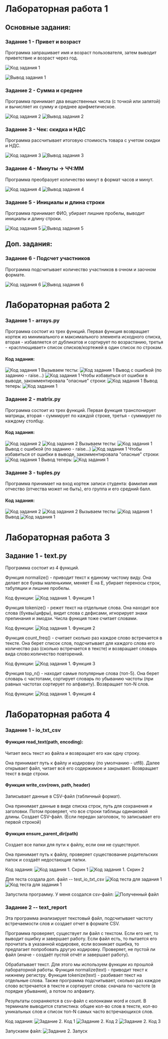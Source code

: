 # Лабораторная работа 1
## Основные задания:

### Задание 1 - Привет и возраст 
Программа запрашивает имя и возраст пользователя, затем выводит приветствие и возраст через год.

![Код задания 1](./images/lab01/task1_code.png)

![Вывод задания 1](./images/lab01/task1_output.png
)

### Задание 2 - Сумма и среднее
Программа принимает два вещественных числа (с точкой или запятой) и вычисляет их сумму и среднее арифметическое.

![Код задания 2](./images/lab01/task2_code.png)
![Вывод задания 2](./images/lab01/task2_output.png)

### Задание 3 - Чек: скидка и НДС
Программа рассчитывает итоговую стоимость товара с учетом скидки и НДС.

![Код задания 3](./images/lab01/task3_code.png)
![Вывод задания 3](./images/lab01/task3_output.png)

### Задание 4 - Минуты → ЧЧ:ММ
Программа преобразует количество минут в формат часов и минут.

![Код задания 4](./images/lab01/task4_code.png)
![Вывод задания 4](./images/lab01/task4_output.png)

### Задание 5 - Инициалы и длина строки
Программа принимает ФИО, убирает лишние пробелы, выводит инициалы и длину строки.

![Код задания 5](./images/lab01/task5_code.png)
![Вывод задания 5](./images/lab01/task5_output.png)

## Доп. задания:

### Задание 6 - Подсчет участников 
Программа подсчитывает количество участников в очном и заочном формате.

![Код задания 6](./images/lab01/task6_code.png)
![Вывод задания 6](./images/lab01/task6_output.png)



# Лабораторная работа 2

### Задание 1 - arrays.py

Программа состоит из трех функций.
Первая функция возвращает кортеж из минимального и максимального элемента исходного списка, вторая - избавляется от дубликатов и сортирует по возрастанию, третья - «расплющивает» список списков/кортежей в один список по строкам.
#### Код задания:
![Код задания 1](./images/lab02/task1_code.png)
Вызываем тесты:
![Код задания 1](./images/lab02/task1_test.png)
Вывод с ошибкой (по заданию - raise...)
![Код задания 1](./images/lab02/task1_output1.png)
Чтобы избавиться от ошибки в выводе, закомментировала "опасные" строки:
![Код задания 1](./images/lab02/task1_test2.png)
Вывод теперь:
![Код задания 1](./images/lab02/task1_output1.png)


### Задание 2 - matrix.py

Программа состоит из трех функций.
Первая функция транспонирует матрицы, вторая - суммирует по каждой строке, третья - суммирует по каждому столбцу.
#### Код задания:
![Код задания 2](./images/lab02/task2_code1.png)
![Код задания 2](./images/lab02/task2_code2.png)
Вызываем тесты:
![Код задания 1](./images/lab02/task2_test1.png)
Вывод с ошибкой (по заданию - raise...)
![Код задания 1](./images/lab02/task2_output2.png)
Чтобы избавиться от ошибки в выводе, закомментировала "опасные" строки:
![Код задания 1](./images/lab02/task2_test2.png)
Вывод теперь:
![Код задания 1](./hiberfil.sysimages/lab02/task2_output2.png)


### Задание 3 - tuples.py

Программа принимает на вход кортеж записи студента: фамилия имя отчество (отчества может не быть), его группа и его средний балл. 
#### Код задания:
![Код задания 2](./images/lab02/task3_code1.png)
![Код задания 2](./images/lab02/task3_code2.png)
Вызываем тесты:
![Код задания 1](./images/lab02/task3_test.png)
Вывод 
![Код задания 1](./images/lab02/task3_output.png)

# Лабораторная работа 3

## Задание 1 - text.py

Программа состоит из 4 функций.

Функция normalize() - приводит текст к единому чистому виду.
Она делает все буквы маленькими, меняет Ё на Е, убирает переносы строк, табуляции и лишние пробелы. 

Код функции:
![Код задания 1. Функция 1](./images/lab03/task1_code1.png)

Функция tokenize() - режет текст на отдельные слова.
Она находит все слова (буквы/цифры), видит слова с дефисами, игнорирует знаки препинания и эмодзи. Числа функция тоже считает словами.

Код функции:
![Код задания 1. Функция 2](./images/lab03/task1_code2.png)

Функция count_freq() - считает сколько раз каждое слово встречается в тексте.
Она берет список слов, подсчитывает для каждого слова его количество раз (сколько встречается в тексте) и возвращает словарь вида слово:количество повторений.

Код функции:
![Код задания 1. Функция 3](./images/lab03/task1_code3.png)

Функция top_n() - находит самые популярные слова (топ-5).
Она берет словарь с частотами, сортирует словарь по убыванию частоты (при равных частотах сортирует по алфавиту). Возвращает топ-N слов.

Код функции:
![Код задания 1. Функция 4](./images/lab03/task1_code4.png)


# Лабораторная работа 4

### Задание 1 - io_txt_csv

#### Функция read_text(path, encoding):
Читает весь текст из файла и возвращает его как одну строку.

Она принимает путь к файлу и кодировку (по умолчанию - utf8). Далее открывает файл, читает всё его содержимое и закрывает. Возвращает текст в виде строки. 

#### Функция write_csv(rows, path, header)
Записывает данные в CSV-файл (табличный формат).

Она принимает данные в виде списка строк, путь для сохранения и заголовки. Потом проверяет, что все строки таблицы одинаковой длины. Создает CSV-файл. (Если передан заголовок, то записывает его первой строкой)

#### Функция ensure_parent_dir(path)
Создает все папки для пути к файлу, если они не существуют.

Она принимает путь к файлу, проверяет существование родительских папок и создаёт недостающие папки.

Код задания:
![Код задания 1. Скрин 1](images/lab04/task1_code1.png)
![Код задания 1. Скрин 2](images/lab04/task1_code2.png)

Для теста создала доп. файл -- test_io_txt_csv
![Код теста для задания 1](images/lab04/task1_test1.png)
![Код теста для задания 1](images/lab04/task1_test2.png)

Запустила программу. У меня создался csv-файл:
![Полученный файл](images/lab04/task1_output.png)

### Задание 2 -- text_report

Эта программа анализирует текстовый файл, подсчитывает частоту встречаемости слов и создает отчет в формате CSV.

Программа проверяет, существует ли файл с текстом. Если его нет, то выводит ошибку и завершает работу. 
Если файл есть, то пытается его прочитать в указанной кодировке, если возникает ошибка, то предлагает попробовать другую кодировку.
Проверяет, не пустой ли файл (иначе - создаёт пустой отчёт и завершает работу).

Обрабатывает текст. Для этого мы используем функции из прошлой лабораторной работы. 
Функция normalize(text) - приводит текст к нижнему регистру.
Функция tokenize(text) - разбивает текст на отдельные слова.
Также программа подсчитывает, сколько раз каждое слово встречается в тексте и сортирует слова: сначала по частоте (в порядке убывания), а потом по алфавиту. 

Результаты сохраняются в csv-файл с колонками word и count.
В терминале выводится статистика: общее кол-во слов в тексте, кол-во уникальных слов и список топ-N самых часто встречающихся слов. 

Код задания:
![Задание 2. Код 1](images/lab04/task2_code1.png)
![Задание 2. Код 2](images/lab04/task2_code2.png)
![Задание 2. Код 3](images/lab04/task2_code3.png)

Запускаем файл:
![Задание 2. Запуск](images/lab04/task2_output.png)


